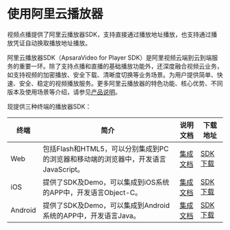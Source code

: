 # 使用阿里云播放器

视频点播提供了阿里云播放器SDK，支持直接通过播放地址播放，也支持通过播放凭证自动换取播放地址播放。

阿里云播放器SDK（ApsaraVideo for Player SDK）是阿里视频云端到云到端服务的重要一环。除了支持点播和直播的基础播放功能外，还深度融合视频云业务，如支持视频的加密播放、安全下载、清晰度切换等业务场景。为用户提供简单、快速、安全、稳定的视频播放服务。更多阿里云播放器的特色功能、核心优势、不同版本及使用场景等介绍，请参见[产品说明](/cn.zh-CN/播放器SDK/产品说明.md)。

现提供三种终端的播放器SDK：

|终端|简介|说明文档|下载地址|
|--|--|----|----|
|Web|包括Flash和HTML5，可以分别集成到PC的浏览器和移动端的浏览器中，开发语言JavaScript。|[集成文档](/cn.zh-CN/播放器SDK/Web播放器/集成文档.md)|[SDK下载](/cn.zh-CN/SDK下载/SDK下载.md)|
|iOS|提供了SDK及Demo，可以集成到iOS系统的APP中，开发语言Object-C。|[集成文档](/cn.zh-CN/播放器SDK/iOS播放器/集成文档.md)|[SDK下载](/cn.zh-CN/SDK下载/SDK下载.md)|
|Android|提供了SDK及Demo，可以集成到Android系统的APP中，开发语言Java。|[集成文档](/cn.zh-CN/播放器SDK/Android播放器/集成文档.md)|[SDK下载](/cn.zh-CN/SDK下载/SDK下载.md)|

